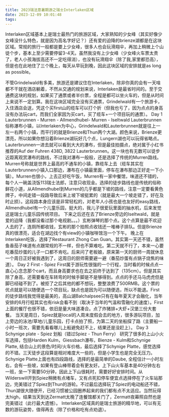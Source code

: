 ```yaml
---
title: 2023瑞法意暑期游之瑞士Interlaken区域
date: 2023-12-09 10:01:48
tags:
---
```

   Interlaken区域基本上是瑞士最热门的旅游区域，大家熟知的少女峰（其实好像少女峰没什么特色，就是因为高名字好记？）还有爱的迫降的brienze湖都是在这块区域。常规的旅行一般都是要上少女峰，很多人也会玩滑翔伞，再加上稍微上个山徒个步，基本上至少需要停留3-4天。虽然我没有上少女峰（少女峰火车票太贵了，老人小孩海拔高还不一定吃得消），也没有玩滑翔伞（除了我,家里都恐高），但是也在此地住了三个晚上，每天从早玩到晚，因此这块区域的安排就是as long as possible。
<!--more-->   
   不管Grindelwald有多美，旅游还是建议住在Interlaken，除非你真的会有一天啥都不干就在酒店躺着，不然从交通的规划来说，Interlaken是最省时间的。至于交通费这块的规划，如果买了通票或者半价票，全程是都可以坐火车的，但是从时间上来说不一定划算。我在这块区域完全没有买通票，Grindelwald有一个旅游卡，入住酒店会送，凭这个买first山的缆车可以打个折（但我也亏了，因为点点的身高没有办法玩cart，而我们全家因为买cart，买了缆车+一个项目玩的通票）。
   Day 1 Lauterbrunnen - Murren - Allmendhubel- Murren - Iseltwald
   Lauterbrunnen俗称瀑布小镇，以Interlaken为中心，Grindelwald和Lauterbrunnen就是往上一左一右两个小镇，而平行的就是Brienze和Thun两个大湖。颜色来说，Brienze更漂亮，所以如果你想沿着Brienze湖玩好几个点，Lungern湖也可以玩得省略点。Lauterbrunnen一进去就可以看到大大的瀑布，但是最佳拍摄点，绝对属于小红书推荐的Auf der Fuhren 438D, 3822 Lauterbrunnen。这一块也有无数可以徒步近距离观赏瀑布的路线，不过我对瀑布一般般，还是选择了传统的Murren路线。Murren号称就是世界上最高的不通车的小镇，靠缆车上去（缆车其实在Lauterbrunnen小镇入口那边，瀑布在小镇最里面，停车在瀑布那边正好走一下小镇）。Murren也很小，上去正好吃午饭，Murren有一家中餐馆，味道还不错的，每个人一碗盖浇饭113瑞士法郎，注意只收现金。选择的徒步路线也是传统的俗称鲜花小道，从Allmendhubel到Murren的几乎都是下坡的路线，注意一定要看黄色牌子，中间走错一段路导致后来上坡下坡挺累的（就是最大一个坡走错了，好在及时止损）。这段路本身应该是非常轻松的，对老年人小孩也是也友好的easy路线，Allmendhubel有一个儿童乐园，挺大的，我儿子很爱玩里面的抽水机，后来发觉这是瑞士儿童乐园传统项目。
   下来之后还在去了Brienze旁边的Iseltwald，就是爱的迫降（我都没看过那个电视剧。。。）玄彬弹琴的那个点。这个点算是最不欢迎人去的了，连厕所都收钱，玄彬的那个拍照点收钱还一堆棒子排队。但是Brienze真的很漂亮，适合在湖边找个有view的小镇咖啡馆泡一个下午。
   晚上在Interlaken吃饭，选择了Restaurant Zhong Can Guan。其实第一天还不错，虽然鱼香茄子味道有点跟常规的不一样，但也不算难吃。第二天就不行了，本来一心要吃番茄炒蛋的儿子一口都不肯吃。后来问了老板娘，原来第一天的厨师一周就休息一个周日正好被我遇到了，这周日的厨师需要避一避（番茄炒蛋有点锅子烧焦的味道）。
   Day 2 First - Spiez
   First属于游玩性很强的一个行程，当时看的时候点点一直心心念念那个cart，而且身高要求也在去之前终于达到了（135cm）。但是其实除了身高，还需要看在车转弯的时候手脚是不是够得到。点点的手还马马虎虎但是脚已经碰不到了。被拒了之后其他的都不想玩，整整浪费了500RMB。这个票的优点就是可以随便选一个项目玩，缺点也是因为可以随便选，所以不能退。First的徒步路线我觉得是最美的，高山湖Balchalpsee只有在每年夏天才会融化，当年安排的6月行程其实也有risk会看不到（取决于当年的气温和雪融化的速度）。First上面的餐厅也很不错，依旧是量大味道凑合。点了炸猪排+大虾+汉堡三份大套餐。
   当天是周日，Spiez就是local的人周末度假会去的地方，很多游玩项目，加上旁边的泳池/草地/儿童乐园，打卡点拍了照，为第二天的坐船探了路（主要船一小时一班次，需要先看看哪儿上船避免赶不上，结果还是没赶上）。
   Day 3 Schynige plate - Spiez 划船（错过Spiez - Thun Ferry）
   研究了很多的上山小火车选择，包括Harden Kulm，Giessbach瀑布，Bienze - Kulm和Schynige Platte, 结合山上的景色/时间/火车价格，最后选择了Schynige Platte，感觉选择的不错。三天徒步这段算是相对难度大一些的，但是小学生也是完全无压力。Schynige Platte上面也有四段路线，选择的是最简单的Daube, 全程估计一小时左右，会有一些坡，如果有登山棒带着会有更友好。上下山火车基本是40分钟左右一班，坐一下需要50分钟，因此上下山很耗时，需要好好安排时间。从Wilderswill开到Spiez稍微有点堵车，又有点死扣停车便宜点选择停在了火车站那边，完美错过了Spiez到Thun的游轮。不过最后选择玩了Spiez的电动船还不错，Thun湖很大随便开，已经习惯被公园圈养起来的我们都有点不太适应。当然玩得太high，结果当天到达Zermatt太晚了连餐馆都关门了，Zermatt夜幕照自然也是完美错过（此行最大遗憾）。 
   Interlaken区域真的是瑞士旅游的精华地，可以有无数的游玩姿势，值得再去（除了价格和吃有点劝退）。
